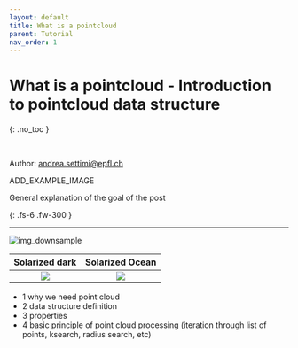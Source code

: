 ```yaml
---
layout: default
title: What is a pointcloud
parent: Tutorial
nav_order: 1
---
```


# What is a pointcloud - Introduction to pointcloud data structure
{: .no_toc }

<br />

Author: [andrea.settimi@epfl.ch](andrea.settimi@epfl.ch)

ADD_EXAMPLE_IMAGE

General explanation of the goal of the post

{: .fs-6 .fw-300 }

---

![img_downsample](https://github.com/ibois-epfl/Cockroach-documentation/blob/docu-alpha/img/whatispcd/ptvideo_intro.gif?raw=true)

Solarized dark             |  Solarized Ocean
:-------------------------:|:-------------------------:
![]([https://...Dark.png](https://github.com/ibois-epfl/Cockroach-documentation/blob/docu-alpha/img/whatispcd/_gif_out_stone_batch.gif?raw=true))  |  ![]([https://...Ocean.png](https://github.com/ibois-epfl/Cockroach-documentation/blob/docu-alpha/img/whatispcd/wall_reconstruct.gif?raw=true))

- 1 why we need point cloud
- 2 data structure definition
- 3 properties
- 4 basic principle of point cloud processing (iteration through list of points, ksearch, radius search, etc)